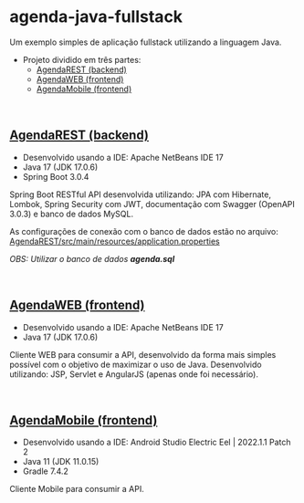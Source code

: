 # agenda-java-fullstack

Um exemplo simples de aplicação fullstack utilizando a linguagem Java.

* Projeto dividido em três partes:
	* [AgendaREST (backend)](#AgendaREST-backend)
	* [AgendaWEB (frontend)](#AgendaWEB-frontend)
	* [AgendaMobile (frontend)](#AgendaMobile-frontend)

<br>

## [AgendaREST (backend)](/AgendaREST)

- Desenvolvido usando a IDE: Apache NetBeans IDE 17
- Java 17 (JDK 17.0.6)
- Spring Boot 3.0.4

Spring Boot RESTful API desenvolvida utilizando: JPA com Hibernate, Lombok, Spring Security com JWT, documentação com Swagger (OpenAPI 3.0.3) e banco de dados MySQL.

As configurações de conexão com o banco de dados estão no arquivo: [AgendaREST/src/main/resources/application.properties](/AgendaREST/src/main/resources/application.properties)

*OBS: Utilizar o banco de dados* ***agenda.sql***

<br>

## [AgendaWEB (frontend)](/AgendaWEB)

- Desenvolvido usando a IDE: Apache NetBeans IDE 17
- Java 17 (JDK 17.0.6)

Cliente WEB para consumir a API, desenvolvido da forma mais simples possível com o objetivo de maximizar o uso de Java. Desenvolvido utilizando: JSP, Servlet e AngularJS (apenas onde foi necessário).

<br>

## [AgendaMobile (frontend)](/AgendaMobile)

- Desenvolvido usando a IDE: Android Studio Electric Eel | 2022.1.1 Patch 2
- Java 11 (JDK 11.0.15)
- Gradle 7.4.2

Cliente Mobile para consumir a API.